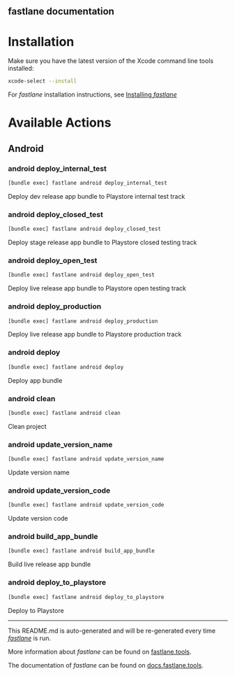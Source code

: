 fastlane documentation
----

# Installation

Make sure you have the latest version of the Xcode command line tools installed:

```sh
xcode-select --install
```

For _fastlane_ installation instructions, see [Installing _fastlane_](https://docs.fastlane.tools/#installing-fastlane)

# Available Actions

## Android

### android deploy_internal_test

```sh
[bundle exec] fastlane android deploy_internal_test
```

Deploy dev release app bundle to Playstore internal test track

### android deploy_closed_test

```sh
[bundle exec] fastlane android deploy_closed_test
```

Deploy stage release app bundle to Playstore closed testing track

### android deploy_open_test

```sh
[bundle exec] fastlane android deploy_open_test
```

Deploy live release app bundle to Playstore open testing track

### android deploy_production

```sh
[bundle exec] fastlane android deploy_production
```

Deploy live release app bundle to Playstore production track

### android deploy

```sh
[bundle exec] fastlane android deploy
```

Deploy app bundle

### android clean

```sh
[bundle exec] fastlane android clean
```

Clean project

### android update_version_name

```sh
[bundle exec] fastlane android update_version_name
```

Update version name

### android update_version_code

```sh
[bundle exec] fastlane android update_version_code
```

Update version code

### android build_app_bundle

```sh
[bundle exec] fastlane android build_app_bundle
```

Build live release app bundle

### android deploy_to_playstore

```sh
[bundle exec] fastlane android deploy_to_playstore
```

Deploy to Playstore

----

This README.md is auto-generated and will be re-generated every time [_fastlane_](https://fastlane.tools) is run.

More information about _fastlane_ can be found on [fastlane.tools](https://fastlane.tools).

The documentation of _fastlane_ can be found on [docs.fastlane.tools](https://docs.fastlane.tools).
